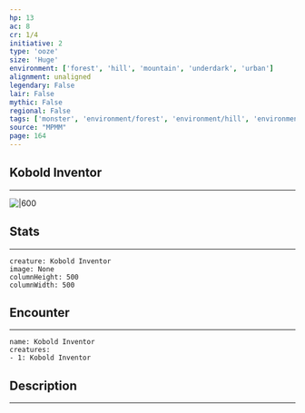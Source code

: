 ```yaml
---
hp: 13
ac: 8
cr: 1/4
initiative: 2
type: 'ooze'    
size: 'Huge'
environment: ['forest', 'hill', 'mountain', 'underdark', 'urban']
alignment: unaligned
legendary: False
lair: False
mythic: False
regional: False
tags: ['monster', 'environment/forest', 'environment/hill', 'environment/mountain', 'environment/underdark', 'environment/urban']
source: "MPMM"
page: 164
---
```


## Kobold Inventor
---

![|600](D:/Program%20Files/5e.tools/img/bestiary/MPMM/Kobold%20Inventor.webp)

## Stats
---

```statblock
creature: Kobold Inventor
image: None
columnHeight: 500
columnWidth: 500
```

## Encounter
---

```encounter-table
name: Kobold Inventor
creatures:
- 1: Kobold Inventor
```

## Description
---




